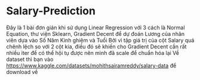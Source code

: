 # Salary-Prediction
Đây là 1 bài đơn giản khi sử dụng Linear Regression với 3 cách là Normal Equation, thư viện Sklearn, Gradient Decent để dự đoán Lương của nhân viên dựa vào Số Năm Kinh ghiệm và Tuổi
Bởi vì tập giá trị của cột Salary quá chênh lệch so với 2 cột kia, điều đó sẽ khiến cho Gradient Decent cần rất nhiều iter để có thể hội tụ được nên mình đã scale để chuẩn hóa lại
Về dataset thì bạn vào https://www.kaggle.com/datasets/mohithsairamreddy/salary-data để download về
